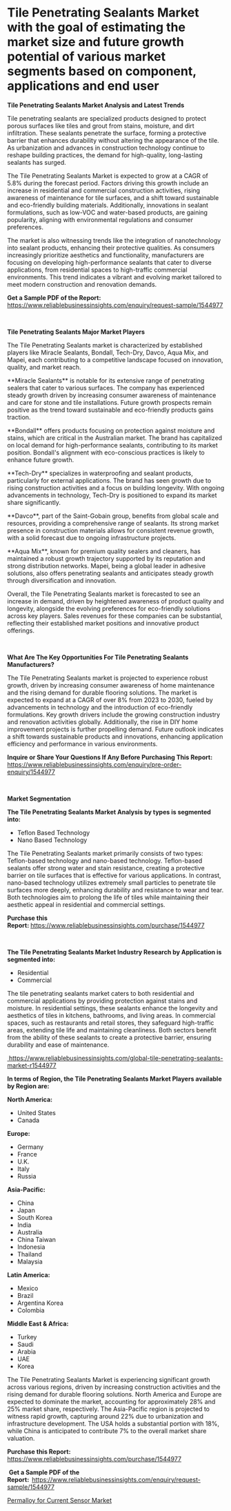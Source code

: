 <p><h1>Tile Penetrating Sealants Market with the goal of estimating the market size and future growth potential of various market segments based on component, applications and end user</h1></p><p><strong>Tile Penetrating Sealants Market Analysis and Latest Trends</strong></p>
<p><p>Tile penetrating sealants are specialized products designed to protect porous surfaces like tiles and grout from stains, moisture, and dirt infiltration. These sealants penetrate the surface, forming a protective barrier that enhances durability without altering the appearance of the tile. As urbanization and advances in construction technology continue to reshape building practices, the demand for high-quality, long-lasting sealants has surged.</p><p>The Tile Penetrating Sealants Market is expected to grow at a CAGR of 5.8% during the forecast period. Factors driving this growth include an increase in residential and commercial construction activities, rising awareness of maintenance for tile surfaces, and a shift toward sustainable and eco-friendly building materials. Additionally, innovations in sealant formulations, such as low-VOC and water-based products, are gaining popularity, aligning with environmental regulations and consumer preferences.</p><p>The market is also witnessing trends like the integration of nanotechnology into sealant products, enhancing their protective qualities. As consumers increasingly prioritize aesthetics and functionality, manufacturers are focusing on developing high-performance sealants that cater to diverse applications, from residential spaces to high-traffic commercial environments. This trend indicates a vibrant and evolving market tailored to meet modern construction and renovation demands.</p></p>
<p><strong>Get a Sample PDF of the Report:&nbsp;</strong> <a href="https://www.reliablebusinessinsights.com/enquiry/request-sample/1544977?utm_campaign=2274&utm_medium=2&utm_source=Github&utm_content=ia&utm_term=02042025&utm_id=tile-penetrating-sealants">https://www.reliablebusinessinsights.com/enquiry/request-sample/1544977</a></p>
<p>&nbsp;</p>
<p><strong>Tile Penetrating Sealants Major Market Players</strong></p>
<p><p>The Tile Penetrating Sealants market is characterized by established players like Miracle Sealants, Bondall, Tech-Dry, Davco, Aqua Mix, and Mapei, each contributing to a competitive landscape focused on innovation, quality, and market reach.</p><p>**Miracle Sealants** is notable for its extensive range of penetrating sealers that cater to various surfaces. The company has experienced steady growth driven by increasing consumer awareness of maintenance and care for stone and tile installations. Future growth prospects remain positive as the trend toward sustainable and eco-friendly products gains traction.</p><p>**Bondall** offers products focusing on protection against moisture and stains, which are critical in the Australian market. The brand has capitalized on local demand for high-performance sealants, contributing to its market position. Bondall's alignment with eco-conscious practices is likely to enhance future growth.</p><p>**Tech-Dry** specializes in waterproofing and sealant products, particularly for external applications. The brand has seen growth due to rising construction activities and a focus on building longevity. With ongoing advancements in technology, Tech-Dry is positioned to expand its market share significantly.</p><p>**Davco**, part of the Saint-Gobain group, benefits from global scale and resources, providing a comprehensive range of sealants. Its strong market presence in construction materials allows for consistent revenue growth, with a solid forecast due to ongoing infrastructure projects.</p><p>**Aqua Mix**, known for premium quality sealers and cleaners, has maintained a robust growth trajectory supported by its reputation and strong distribution networks. Mapei, being a global leader in adhesive solutions, also offers penetrating sealants and anticipates steady growth through diversification and innovation.</p><p>Overall, the Tile Penetrating Sealants market is forecasted to see an increase in demand, driven by heightened awareness of product quality and longevity, alongside the evolving preferences for eco-friendly solutions across key players. Sales revenues for these companies can be substantial, reflecting their established market positions and innovative product offerings.</p></p>
<p>&nbsp;</p>
<p><strong>What Are The Key Opportunities For Tile Penetrating Sealants Manufacturers?</strong></p>
<p><p>The Tile Penetrating Sealants market is projected to experience robust growth, driven by increasing consumer awareness of home maintenance and the rising demand for durable flooring solutions. The market is expected to expand at a CAGR of over 8% from 2023 to 2030, fueled by advancements in technology and the introduction of eco-friendly formulations. Key growth drivers include the growing construction industry and renovation activities globally. Additionally, the rise in DIY home improvement projects is further propelling demand. Future outlook indicates a shift towards sustainable products and innovations, enhancing application efficiency and performance in various environments.</p></p>
<p><strong>Inquire or Share Your Questions If Any Before Purchasing This Report:</strong> <a href="https://www.reliablebusinessinsights.com/enquiry/pre-order-enquiry/1544977?utm_campaign=2274&utm_medium=2&utm_source=Github&utm_content=ia&utm_term=02042025&utm_id=tile-penetrating-sealants">https://www.reliablebusinessinsights.com/enquiry/pre-order-enquiry/1544977</a></p>
<p>&nbsp;</p>
<p><strong>Market Segmentation</strong></p>
<p><strong>The Tile Penetrating Sealants Market Analysis by types is segmented into:</strong></p>
<p><ul><li>Teflon Based Technology</li><li>Nano Based Technology</li></ul></p>
<p><p>The Tile Penetrating Sealants market primarily consists of two types: Teflon-based technology and nano-based technology. Teflon-based sealants offer strong water and stain resistance, creating a protective barrier on tile surfaces that is effective for various applications. In contrast, nano-based technology utilizes extremely small particles to penetrate tile surfaces more deeply, enhancing durability and resistance to wear and tear. Both technologies aim to prolong the life of tiles while maintaining their aesthetic appeal in residential and commercial settings.</p></p>
<p><strong>Purchase this Report:&nbsp;</strong><a href="https://www.reliablebusinessinsights.com/purchase/1544977?utm_campaign=2274&utm_medium=2&utm_source=Github&utm_content=ia&utm_term=02042025&utm_id=tile-penetrating-sealants">https://www.reliablebusinessinsights.com/purchase/1544977</a></p>
<p>&nbsp;</p>
<p><strong>The Tile Penetrating Sealants Market Industry Research by Application is segmented into:</strong></p>
<p><ul><li>Residential</li><li>Commercial</li></ul></p>
<p><p>The tile penetrating sealants market caters to both residential and commercial applications by providing protection against stains and moisture. In residential settings, these sealants enhance the longevity and aesthetics of tiles in kitchens, bathrooms, and living areas. In commercial spaces, such as restaurants and retail stores, they safeguard high-traffic areas, extending tile life and maintaining cleanliness. Both sectors benefit from the ability of these sealants to create a protective barrier, ensuring durability and ease of maintenance.</p></p>
<p><a href="https://www.reliablebusinessinsights.com/global-tile-penetrating-sealants-market-r1544977?utm_campaign=2274&utm_medium=2&utm_source=Github&utm_content=ia&utm_term=02042025&utm_id=tile-penetrating-sealants">&nbsp;https://www.reliablebusinessinsights.com/global-tile-penetrating-sealants-market-r1544977</a></p>
<p><strong>In terms of Region, the Tile Penetrating Sealants Market Players available by Region are:</strong></p>
<p>
    <p> <strong> North America: </strong>
        <ul>
            <li>United States</li>
            <li>Canada</li>
        </ul>
        </p> 
    <p> <strong> Europe: </strong>
        <ul>
            <li>Germany</li>
            <li>France</li>
            <li>U.K.</li>
            <li>Italy</li>
            <li>Russia</li>
        </ul>
        </p> 
    <p> <strong> Asia-Pacific: </strong>
        <ul>
            <li>China</li>
            <li>Japan</li>
            <li>South Korea</li>
            <li>India</li>
            <li>Australia</li>
            <li>China Taiwan</li>
            <li>Indonesia</li>
            <li>Thailand</li>
            <li>Malaysia</li>
        </ul>
        </p> 
    <p> <strong> Latin America: </strong>
        <ul>
            <li>Mexico</li>
            <li>Brazil</li>
            <li>Argentina Korea</li>
            <li>Colombia</li>
        </ul>
        </p> 
    <p> <strong> Middle East & Africa: </strong>
        <ul>
            <li>Turkey</li>
            <li>Saudi</li>
            <li>Arabia</li>
            <li>UAE</li>
            <li>Korea</li>
        </ul>
    </p>
    </p>
<p><p>The Tile Penetrating Sealants Market is experiencing significant growth across various regions, driven by increasing construction activities and the rising demand for durable flooring solutions. North America and Europe are expected to dominate the market, accounting for approximately 28% and 25% market share, respectively. The Asia-Pacific region is projected to witness rapid growth, capturing around 22% due to urbanization and infrastructure development. The USA holds a substantial portion with 18%, while China is anticipated to contribute 7% to the overall market share valuation.</p></p>
<p><strong>Purchase this Report: </strong><a href="https://www.reliablebusinessinsights.com/purchase/1544977?utm_campaign=2274&utm_medium=2&utm_source=Github&utm_content=ia&utm_term=02042025&utm_id=tile-penetrating-sealants">https://www.reliablebusinessinsights.com/purchase/1544977</a></p>
<p>&nbsp;<strong>Get a Sample PDF of the Report:&nbsp;&nbsp;</strong><a href="https://www.reliablebusinessinsights.com/enquiry/request-sample/1544977?utm_campaign=2274&utm_medium=2&utm_source=Github&utm_content=ia&utm_term=02042025&utm_id=tile-penetrating-sealants">https://www.reliablebusinessinsights.com/enquiry/request-sample/1544977</a></p>
<p><strong></strong></p>
<p><p><a href="https://github.com/AngelaWalsh696/Market-Research-Report-List-2/blob/main/permalloy-for-current-sensor-market.md?utm_campaign=2274&utm_medium=2&utm_source=Github&utm_content=ia&utm_term=02042025&utm_id=tile-penetrating-sealants">Permalloy for Current Sensor Market</a></p></p>
